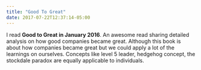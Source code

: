 ```yaml
---
title: "Good To Great"
date: 2017-07-22T12:37:14-05:00
---
```


I read **Good to Great in January 2016**. An awesome read sharing detailed analysis on how good companies became great. Although this book is about how companies became great but we could apply a lot of the learnings on ourselves. Concepts like level 5 leader, hedgehog concept, the stockdale paradox are equally applicable to individuals.
